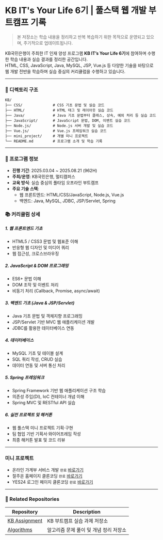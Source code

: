 # KB IT's Your Life 6기 | 풀스택 웹 개발 부트캠프 기록
> 본 저장소는 학습 내용을 정리하고 반복 복습하기 위한 목적으로 운영되고 있으며, 주기적으로 업데이트됩니다.

KB국민은행이 주최한 IT 인재 양성 프로그램 **KB IT’s Your Life 6기**에 참여하며 수행한 학습 내용과 실습 결과를 정리한 공간입니다.  
HTML, CSS, JavaScript, Java, MySQL, JSP, Vue.js 등 다양한 기술을 바탕으로 웹 개발 전반을 학습하며 실습 중심의 커리큘럼을 수행하고 있습니다.

---
### 📁 디렉토리 구조

```plaintext
KB/
├── CSS/              # CSS 기초 문법 및 실습 코드
├── HTML/             # HTML 태그 및 레이아웃 실습 코드
├── Java/             # Java 기초 문법부터 클래스, 상속, 예외 처리 등 실습 코드
├── JavaScript/       # JavaScript 문법, DOM, 이벤트 실습 코드
├── Node.js/          # Node.js 서버 개발 및 실습 코드
├── Vue.js/           # Vue.js 프레임워크 실습 코드
├── mini_project/     # 개별 미니 프로젝트
└── README.md         # 프로그램 소개 및 학습 기록
```

---

### 📅 프로그램 정보

- **진행 기간**: 2025.03.04 ~ 2025.08.21 (962H)  
- **주최/운영**: KB국민은행, 멀티캠퍼스  
- **교육 방식**: 실습 중심의 풀타임 오프라인 부트캠프
- **주요 기술 스택**:  
  - 웹 프론트엔드: HTML/CSS/JavaScript, Node.js, Vue.js  
  - 백엔드: Java, MySQL, JDBC, JSP/Servlet, Spring  

### 📚 커리큘럼 상세
##### 1. 웹 프론트엔드 기초
- HTML5 / CSS3 문법 및 웹표준 이해
- 반응형 웹 디자인 및 미디어 쿼리
- 웹 접근성, 크로스브라우징

##### 2. JavaScript & DOM 프로그래밍
- ES6+ 문법 이해
- DOM 조작 및 이벤트 처리
- 비동기 처리 (Callback, Promise, async/await)

##### 3. 백엔드 기초 (Java & JSP/Servlet)
- Java 기초 문법 및 객체지향 프로그래밍
- JSP/Servlet 기반 MVC 웹 애플리케이션 개발
- JDBC를 활용한 데이터베이스 연동

##### 4. 데이터베이스
- MySQL 기초 및 테이블 설계
- SQL 쿼리 작성, CRUD 실습
- 데이터 연동 및 서버 통신 처리

##### 5. Spring 프레임워크
- Spring Framework 기반 웹 애플리케이션 구조 학습
- 의존성 주입(DI), IoC 컨테이너 개념 이해
- Spring MVC 및 RESTful API 실습


##### 6. 실전 프로젝트 및 해커톤
- 웹 풀스택 미니 프로젝트 기획·구현
- 팀 협업 기반 기획서·와이어프레임 작성
- 최종 해커톤 발표 및 코드 리뷰

---
### 미니 프로젝트
- 온라인 가계부 서비스 개발 `완료` [바로가기](https://github.com/SuccessInnovation/AccountBook.git)
- 절주온 홈페이지 클론코딩 `완료` [바로가기](https://github.com/SuccessInnovation/AlcoholStop.git)
- YES24 로그인 페이지 클론코딩 `완료` [바로가기](https://github.com/saeun-park/KB/tree/595b318bf49d1544c59d214e2f9309a311d37ae5/mini_project/YES24)

--- 

### 🔗 Related Repositories

| Repository | Description |
|------------|-------------|
| [KB Assignment](https://github.com/saeun-park/kb-assignment.git) | KB 부트캠프 실습 과제 저장소 |
| [Algorithms](https://github.com/saeun-park/algorithms.git) | 알고리즘 문제 풀이 및 개념 정리 저장소 |








